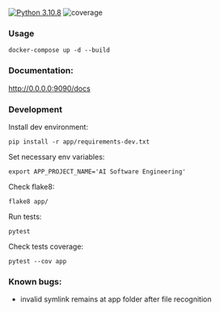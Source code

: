 [![Python 3.10.8](https://img.shields.io/badge/python-3.10.8-blue.svg)](https://www.python.org/downloads/release/python-3108/)
![coverage](https://img.shields.io/badge/test_coverage-73%25-yellowgreen)
### Usage
```shell
docker-compose up -d --build
```
### Documentation: 
http://0.0.0.0:9090/docs

### Development
Install dev environment:
```shell
pip install -r app/requirements-dev.txt
```
Set necessary env variables:
```shell
export APP_PROJECT_NAME='AI Software Engineering'
```
Check flake8:
```shell
flake8 app/
```
Run tests:
```shell
pytest
```
Check tests coverage:
```shell
pytest --cov app
```

### Known bugs:
- invalid symlink remains at app folder after file recognition